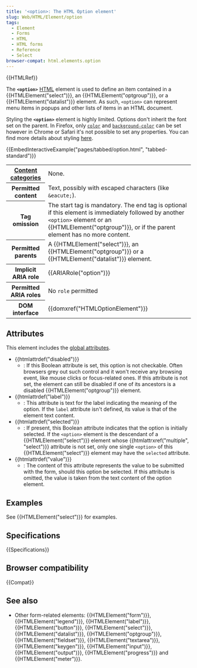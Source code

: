 ```yaml
---
title: '<option>: The HTML Option element'
slug: Web/HTML/Element/option
tags:
  - Element
  - Forms
  - HTML
  - HTML forms
  - Reference
  - Select
browser-compat: html.elements.option
---
```


{{HTMLRef}}

The **`<option>`** [HTML](/en-US/docs/Web/HTML) element is used to define an item contained in a {{HTMLElement("select")}}, an {{HTMLElement("optgroup")}}, or a {{HTMLElement("datalist")}} element. As such, `<option>` can represent menu items in popups and other lists of items in an HTML document.
  
Styling the **`<option>`** element is highly limited. Options don't inherit the font set on the parent. In Firefox, only [`color`](/en-US/docs/Web/CSS/color) and [`background-color`](/en-US/docs/Web/CSS/background-color) can be set however in Chrome or Safari it's not possible to set any properties. You can find more details about styling [here](/en-US/docs/Learn/Forms/Advanced_form_styling).

{{EmbedInteractiveExample("pages/tabbed/option.html", "tabbed-standard")}}

<table class="properties">
  <tbody>
    <tr>
      <th scope="row">
        <a href="/en-US/docs/Web/Guide/HTML/Content_categories"
          >Content categories</a
        >
      </th>
      <td>None.</td>
    </tr>
    <tr>
      <th scope="row">Permitted content</th>
      <td>
        Text, possibly with escaped characters (like
        <code>&#x26;eacute;</code>).
      </td>
    </tr>
    <tr>
      <th scope="row">Tag omission</th>
      <td>
        The start tag is mandatory. The end tag is optional if this element is
        immediately followed by another <code>&#x3C;option></code> element or an
        {{HTMLElement("optgroup")}}, or if the parent element has no
        more content.
      </td>
    </tr>
    <tr>
      <th scope="row">Permitted parents</th>
      <td>
        A {{HTMLElement("select")}}, an
        {{HTMLElement("optgroup")}} or a
        {{HTMLElement("datalist")}} element.
      </td>
    </tr>
    <tr>
      <th scope="row">Implicit ARIA role</th>
      <td>{{ARIARole("option")}}</td>
    </tr>
    <tr>
      <th scope="row">Permitted ARIA roles</th>
      <td>No <code>role</code> permitted</td>
    </tr>
    <tr>
      <th scope="row">DOM interface</th>
      <td>{{domxref("HTMLOptionElement")}}</td>
    </tr>
  </tbody>
</table>

## Attributes

This element includes the [global attributes](/en-US/docs/Web/HTML/Global_attributes).

- {{htmlattrdef("disabled")}}
  - : If this Boolean attribute is set, this option is not checkable. Often browsers grey out such control and it won't receive any browsing event, like mouse clicks or focus-related ones. If this attribute is not set, the element can still be disabled if one of its ancestors is a disabled {{HTMLElement("optgroup")}} element.
- {{htmlattrdef("label")}}
  - : This attribute is text for the label indicating the meaning of the option. If the `label` attribute isn't defined, its value is that of the element text content.
- {{htmlattrdef("selected")}}
  - : If present, this Boolean attribute indicates that the option is initially selected. If the `<option>` element is the descendant of a {{HTMLElement("select")}} element whose {{htmlattrxref("multiple", "select")}} attribute is not set, only one single `<option>` of this {{HTMLElement("select")}} element may have the `selected` attribute.
- {{htmlattrdef("value")}}
  - : The content of this attribute represents the value to be submitted with the form, should this option be selected. If this attribute is omitted, the value is taken from the text content of the option element.

## Examples

See {{HTMLElement("select")}} for examples.

## Specifications

{{Specifications}}

## Browser compatibility

{{Compat}}

## See also

- Other form-related elements: {{HTMLElement("form")}}, {{HTMLElement("legend")}}, {{HTMLElement("label")}}, {{HTMLElement("button")}}, {{HTMLElement("select")}}, {{HTMLElement("datalist")}}, {{HTMLElement("optgroup")}}, {{HTMLElement("fieldset")}}, {{HTMLElement("textarea")}}, {{HTMLElement("keygen")}}, {{HTMLElement("input")}}, {{HTMLElement("output")}}, {{HTMLElement("progress")}} and {{HTMLElement("meter")}}.

